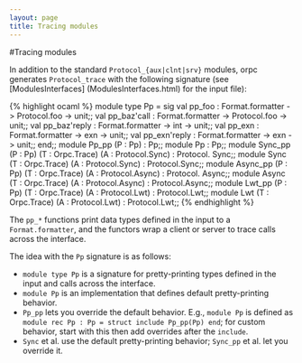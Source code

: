 ```yaml
---
layout: page
title: Tracing modules
---
```

#Tracing modules

In addition to the standard `Protocol_{aux|clnt|srv}` modules, orpc
generates `Protocol_trace` with the following signature (see
[ModulesInterfaces] (ModulesInterfaces.html) for the input file):

{% highlight ocaml %}
module type Pp =
  sig
    val pp_foo : Format.formatter -> Protocol.foo -> unit;;
    val pp_baz'call : Format.formatter -> Protocol.foo -> unit;;
    val pp_baz'reply : Format.formatter -> int -> unit;;
    val pp_exn : Format.formatter -> exn -> unit;;
    val pp_exn'reply : Format.formatter -> exn -> unit;;
  end;;
module Pp_pp (P : Pp) : Pp;;
module Pp : Pp;;
module Sync_pp (P : Pp) (T : Orpc.Trace) (A : Protocol.Sync) : Protocol.
  Sync;;
module Sync (T : Orpc.Trace) (A : Protocol.Sync) : Protocol.Sync;;
module Async_pp (P : Pp) (T : Orpc.Trace) (A : Protocol.Async) : Protocol.
  Async;;
module Async (T : Orpc.Trace) (A : Protocol.Async) : Protocol.Async;;
module Lwt_pp (P : Pp) (T : Orpc.Trace) (A : Protocol.Lwt) : Protocol.Lwt;;
module Lwt (T : Orpc.Trace) (A : Protocol.Lwt) : Protocol.Lwt;;
{% endhighlight %}

The `pp_*` functions print data types defined in the input to a
`Format.formatter`, and the functors wrap a client or server to trace
calls across the interface.

The idea with the `Pp` signature is as follows:

 * `module type Pp` is a signature for pretty-printing types defined in the input and calls across the interface.
 * `module Pp` is an implementation that defines default pretty-printing behavior.
 * `Pp_pp` lets you override the default behavior. E.g., `module Pp` is defined as `module rec Pp : Pp = struct include Pp_pp(Pp) end`; for custom behavior, start with this then add overrides after the `include`.
 * `Sync` et al. use the default pretty-printing behavior; `Sync_pp` et al. let you override it.
